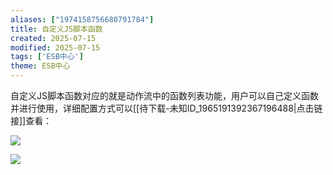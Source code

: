 ```yaml
---
aliases: ["1974158756680791784"]
title: 自定义JS脚本函数
created: 2025-07-15
modified: 2025-07-15
tags: ['ESB中心']
theme: ESB中心
---
```


自定义JS脚本函数对应的就是动作流中的函数列表功能，用户可以自己定义函数并进行使用，详细配置方式可以[[待下载-未知ID_1965191392367196488|点击链接]]查看：

![](e29bbcf067dec1410912e89baba2423f.jpg)

![](5128d080a8100ec51464175ac065fb83.jpg)